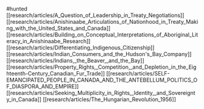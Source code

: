 #hunted
[[research/articles/A_Question_of_Leadership_in_Treaty_Negotiations]]
[[research/articles/Anishinaabe_Articulations_of_Nationhood_in_Treaty_Making_with_the_United_States_and_Canada]]
[[research/articles/Building_on_Conceptual_Interpretations_of_Aboriginal_Literacy_in_Anishinaabe_Research]]
[[research/articles/Differentiating_Indigenous_Citizenship]]
[[research/articles/Indian_Consumers_and_the_Hudson's_Bay_Company]]
[[research/articles/Indians,_the_Beaver,_and_the_Bay]]
[[research/articles/Property_Rights,_Competition,_and_Depletion_in_the_Eighteenth-Century_Canadian_Fur_Trade]]
[[research/articles/SELF-EMANCIPATED_PEOPLE_IN_CANADA_AND_THE_ANTEBELLUM_POLITICS_OF_DIASPORA_AND_EMPIRE]]
[[research/articles/Seeking_Multiplicity_in_Rights,_Identity,_and_Sovereignty_in_Canada]]
[[research/articles/The_Hungarian_Revolution_1956]]
